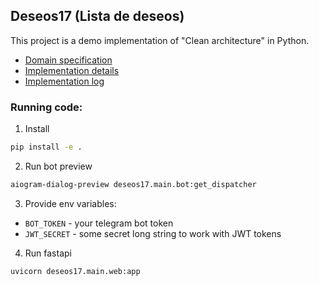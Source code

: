 ## Deseos17 (Lista de deseos)

This project is a demo implementation of "Clean architecture" in Python.

* [Domain specification](docs/domain.md)
* [Implementation details](/docs/implementation.md)
* [Implementation log](/docs/implementation_log.md)

### Running code:

1. Install

```sh
pip install -e .
```

2. Run bot preview

```sh
aiogram-dialog-preview deseos17.main.bot:get_dispatcher
```

3. Provide env variables:

* `BOT_TOKEN` - your telegram bot token
* `JWT_SECRET` - some secret long string to work with JWT tokens

4. Run fastapi

```sh
uvicorn deseos17.main.web:app
```